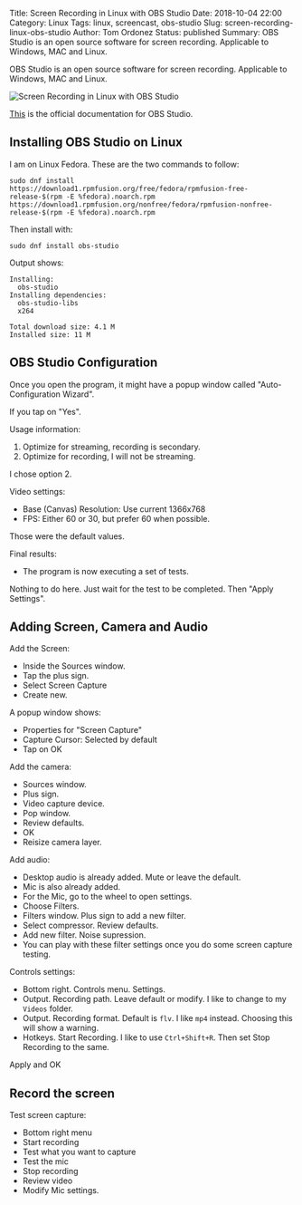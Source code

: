Title: Screen Recording in Linux with OBS Studio
Date: 2018-10-04 22:00
Category: Linux
Tags: linux, screencast, obs-studio
Slug: screen-recording-linux-obs-studio
Author: Tom Ordonez
Status: published
Summary: OBS Studio is an open source software for screen recording. Applicable to Windows, MAC and Linux.

OBS Studio is an open source software for screen recording. Applicable to Windows, MAC and Linux.

![Screen Recording in Linux with OBS Studio]({filename}/images/screen-recording-linux-obs-studio.jpg)

<a href="https://obsproject.com/" target="_blank">This</a> is the official documentation for OBS Studio.

## Installing OBS Studio on Linux

I am on Linux Fedora. These are the two commands to follow:

    sudo dnf install https://download1.rpmfusion.org/free/fedora/rpmfusion-free-release-$(rpm -E %fedora).noarch.rpm https://download1.rpmfusion.org/nonfree/fedora/rpmfusion-nonfree-release-$(rpm -E %fedora).noarch.rpm

Then install with:

    sudo dnf install obs-studio

Output shows:

    Installing:
      obs-studio
    Installing dependencies:
      obs-studio-libs
      x264

    Total download size: 4.1 M
    Installed size: 11 M

## OBS Studio Configuration

Once you open the program, it might have a popup window called "Auto-Configuration Wizard".

If you tap on "Yes".

Usage information:

1. Optimize for streaming, recording is secondary.
2. Optimize for recording, I will not be streaming.

I chose option 2.

Video settings:

* Base (Canvas) Resolution: Use current 1366x768
* FPS: Either 60 or 30, but prefer 60 when possible.

Those were the default values.

Final results:

* The program is now executing a set of tests.

Nothing to do here. Just wait for the test to be completed. Then "Apply Settings".

## Adding Screen, Camera and Audio

Add the Screen:

* Inside the Sources window.
* Tap the plus sign.
* Select Screen Capture
* Create new.

A popup window shows:

* Properties for "Screen Capture"
* Capture Cursor: Selected by default
* Tap on OK

Add the camera:

* Sources window.
* Plus sign.
* Video capture device.
* Pop window.
* Review defaults.
* OK
* Reisize camera layer.

Add audio:

* Desktop audio is already added. Mute or leave the default.
* Mic is also already added.
* For the Mic, go to the wheel to open settings.
* Choose Filters.
* Filters window. Plus sign to add a new filter.
* Select compressor. Review defaults.
* Add new filter. Noise supression.
* You can play with these filter settings once you do some screen capture testing.

Controls settings:

* Bottom right. Controls menu. Settings.
* Output. Recording path. Leave default or modify. I like to change to my `Videos` folder.
* Output. Recording format. Default is `flv`. I like `mp4` instead. Choosing this will show a warning.
* Hotkeys. Start Recording. I like to use `Ctrl+Shift+R`. Then set Stop Recording to the same.

Apply and OK

## Record the screen

Test screen capture:

* Bottom right menu
* Start recording
* Test what you want to capture
* Test the mic
* Stop recording
* Review video
* Modify Mic settings.
